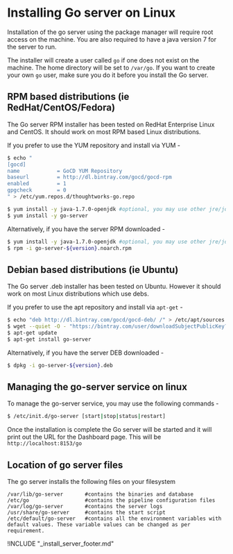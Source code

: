 # Installing Go server on Linux

<!-- toc -->

Installation of the go server using the package manager will require root access on the machine. You are also required to have a java version 7 for the server to run.

The installer will create a user called ```go``` if one does not exist on the machine. The home directory will be set to ```/var/go```. If you want to create your own ```go``` user, make sure you do it before you install the Go server.

## RPM based distributions (ie RedHat/CentOS/Fedora)

The Go server RPM installer has been tested on RedHat Enterprise Linux and CentOS. It should work on most RPM based Linux distributions.

If you prefer to use the YUM repository and install via YUM -

``` bash
$ echo "
[gocd]
name            = GoCD YUM Repository
baseurl         = http://dl.bintray.com/gocd/gocd-rpm
enabled         = 1
gpgcheck        = 0
" > /etc/yum.repos.d/thoughtworks-go.repo

$ yum install -y java-1.7.0-openjdk #optional, you may use other jre/jdk if you prefer
$ yum install -y go-server
```

Alternatively, if you have the server RPM downloaded -

``` bash
$ yum install -y java-1.7.0-openjdk #optional, you may use other jre/jdk if you prefer
$ rpm -i go-server-${version}.noarch.rpm
```

## Debian based distributions (ie Ubuntu)

The Go server .deb installer has been tested on Ubuntu. However it should work on most Linux distributions which use debs.

If you prefer to use the apt repository and install via `apt-get` -

```bash
$ echo "deb http://dl.bintray.com/gocd/gocd-deb/ /" > /etc/apt/sources.list.d/gocd.list
$ wget --quiet -O - "https://bintray.com/user/downloadSubjectPublicKey?username=gocd" | sudo apt-key add -
$ apt-get update
$ apt-get install go-server
```

Alternatively, if you have the server DEB downloaded -

```bash
$ dpkg -i go-server-${version}.deb
```

## Managing the go-server service on linux

To manage the go-server service, you may use the following commands -

```bash
$ /etc/init.d/go-server [start|stop|status|restart]
```

Once the installation is complete the Go server will be started and it will print out the URL for the Dashboard page. This will be ```http://localhost:8153/go```

## Location of go server files

The go server installs the following files on your filesystem

```
/var/lib/go-server       #contains the binaries and database
/etc/go                  #contains the pipeline configuration files
/var/log/go-server       #contains the server logs
/usr/share/go-server     #contains the start script
/etc/default/go-server   #contains all the environment variables with default values. These variable values can be changed as per requirement.
```

!INCLUDE "_install_server_footer.md"
